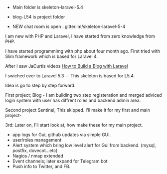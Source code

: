  * Main folder is skeleton-laravel-5.4 
 * blog-L54 is project folder
 
 * NEW chat room is open :  gitter.im/skeleton-laravel-5-4 

 

I am new with PHP and Laravel, I have started from zero knowledge from PHP.

I have started programmimg with php about four month ago.
First tried with Slim framework which is based for Laravel 4.

After I saw JaCurtis videos
<a href="https://www.youtube.com/playlist?list=PLwAKR305CRO-Q90J---jXVzbOd4CDRbVx"> How to Build a Blog with Laravel </a>

I swiched over to Laravel 5.3 -- This skeleton is based for L5.4.

Idea is go to step by step forward.

First project;
Blog - I am building two step registeration and merged adviced login system with user has diffrent roles and backend admin area. 

Second project  Sentinel, This skipped. I'll make it for my first and main project-

3rd: Later on, I'll start look at, how make these for my main project.

- app logs for Gui, github updates via simple GUI.
- user/roles management 
- Alert system which bring low level alert for Gui from backend. (mysql, postfix, dovecot...etc)
- Nagios / nmap extended
- Event channels; later expand for Telegram bot
- Push info to Twitter, and FB.
